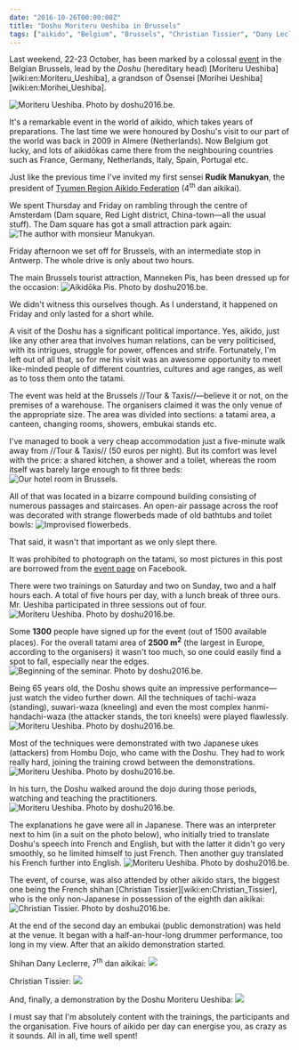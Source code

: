 ```yaml
---
date: "2016-10-26T00:00:00Z"
title: "Doshu Moriteru Ueshiba in Brussels"
tags: ["aikido", "Belgium", "Brussels", "Christian Tissier", "Dany Leclerre", "Doshu", "Moriteru Ueshiba", "Rudik Manukyan", "sport"]
---
```


Last weekend, 22-23 October, has been marked by a colossal [event](http://www.doshu2016.be/) in the Belgian Brussels, lead by the *Doshu* (hereditary head) [Moriteru Ueshiba][wiki:en:Moriteru_Ueshiba], a grandson of Ōsensei [Morihei Ueshiba][wiki:en:Morihei_Ueshiba].

<!--more-->

![](img:4.bp.blogspot.com/-IypI7JiR1E4/WBCrDwOZqWI/AAAAAAAAoGM/grPwdgXx2TgJ1KpljmXUr3idYEnUb4qmgCPcB/s1600/doshu-2016-0008.jpg:a "Moriteru Ueshiba. Photo by doshu2016.be.")

It's a remarkable event in the world of aikido, which takes years of preparations. The last time we were honoured by Doshu's visit to our part of the world was back in 2009 in Almere (Netherlands). Now Belgium got lucky, and lots of aikidōkas came there from the neighbouring countries such as France, Germany, Netherlands, Italy, Spain, Portugal etc.

Just like the previous time I've invited my first sensei **Rudik Manukyan**, the president of [Tyumen Region Aikido Federation](http://aikido72.ru/) (4<sup>th</sup> dan aikikai).

We spent Thursday and Friday on rambling through the centre of Amsterdam (Dam square, Red Light district, China-town—all the usual stuff). The Dam square has got a small attraction park again:
![](img:1.bp.blogspot.com/-xTIXYgK2AqU/WBCCDxvfSII/AAAAAAAAoBw/xB4_xkFd_Z0T_ec01LTqfAI6LoFTSp9AQCPcB/s1600/20161020_180001.picasaweb.jpg:a "The author with monsieur Manukyan.")

Friday afternoon we set off for Brussels, with an intermediate stop in Antwerp. The whole drive is only about two hours.

The main Brussels tourist attraction, Manneken Pis, has been dressed up for the occasion:
![](img:4.bp.blogspot.com/-8ROnsp2_xpA/WBCrDwPadlI/AAAAAAAAoGM/R0PRBhqb6zcBRyLjVxQLGZSgqXmW7WdqACPcB/s1600/doshu-2016-0007.jpg:a "Aikidōka Pis. Photo by doshu2016.be.")

We didn't witness this ourselves though. As I understand, it happened on Friday and only lasted for a short while.

A visit of the Doshu has a significant political importance. Yes, aikido, just like any other area that involves human relations, can be very politicised, with its intrigues, struggle for power, offences and strife. Fortunately, I'm left out of all that, so for me his visit was an awesome opportunity to meet like-minded people of different countries, cultures and age ranges, as well as to toss them onto the tatami.

The event was held at the Brussels //Tour & Taxis//—believe it or not, on the premises of a warehouse. The organisers claimed it was the only venue of the appropriate size. The area was divided into sections: a tatami area, a canteen, changing rooms, showers, embukai stands etc.

I've managed to book a very cheap accommodation just a five-minute walk away from //Tour & Taxis// (50 euros per night). But its comfort was level with the price: a shared kitchen, a shower and a toilet, whereas the room itself was barely large enough to fit three beds:
![](img:2.bp.blogspot.com/-P82nOgaxg-I/WBCCD1h9nbI/AAAAAAAAoBw/pHNdsbCGEoUEcShKOkG_uPRDhDnY7T6fACPcB/s1600/20161021_192938.picasaweb.jpg:a "Our hotel room in Brussels.")

All of that was located in a bizarre compound building consisting of numerous passages and staircases. An open-air passage across the roof was decorated with strange flowerbeds made of old bathtubs and toilet bowls:
![](img:3.bp.blogspot.com/-R7Y0-qZ1tcw/WBCCDzxcGUI/AAAAAAAAoBw/spSODiO4BWgmZinIxqNKTERxgOZ1Zd_xQCPcB/s1600/20161022_130033.picasaweb.jpg:a "Improvised flowerbeds.")

That said, it wasn't that important as we only slept there.

It was prohibited to photograph on the tatami, so most pictures in this post are borrowed from the [event page](https://www.facebook.com/doshu2016/) on Facebook.

There were two trainings on Saturday and two on Sunday, two and a half hours each. A total of five hours per day, with a lunch break of three ours. Mr. Ueshiba participated in three sessions out of four.
![](img:2.bp.blogspot.com/-VrWim4r2pBQ/WBCjcWXWwuI/AAAAAAAAoFg/1Z1YaIuQ564lLQGtIEOSPnESsQmSUAErgCPcB/s1600/doshu-2016-0005.jpg:a "Moriteru Ueshiba. Photo by doshu2016.be.")

Some **1300** people have signed up for the event (out of 1500 available places). For the overall tatami area of **2500 m<sup>2</sup>** (the largest in Europe, according to the organisers) it wasn't too much, so one could easily find a spot to fall, especially near the edges.
![](img:4.bp.blogspot.com/-cSgG2cSZGxc/WBCrD5z6-nI/AAAAAAAAoGM/RXFIUul8rGkkkyi380okW8E8qu5JEShdgCPcB/s1600/doshu-2016-0010.jpg:a "Beginning of the seminar. Photo by doshu2016.be.")

Being 65 years old, the Doshu shows quite an impressive performance—just watch the video further down. All the techniques of tachi-waza (standing), suwari-waza (kneeling) and even the most complex hanmi-handachi-waza (the attacker stands, the tori kneels) were played flawlessly.
![](img:2.bp.blogspot.com/-p60qv14lSMI/WBCjccL7qyI/AAAAAAAAoFg/yYw9HKwNHMkftsVq-MXkq2TMNAUwtpVXACPcB/s1600/doshu-2016-0003.jpg:a "Moriteru Ueshiba. Photo by doshu2016.be.")

Most of the techniques were demonstrated with two Japanese ukes (attackers) from Hombu Dojo, who came with the Doshu. They had to work really hard, joining the training crowd between the demonstrations.
![](img:3.bp.blogspot.com/-R0arS0rHX1c/WBCjcRvhEUI/AAAAAAAAoFg/V0PmjSEBSo0I47G4h44xcR-ytYLqkoZFwCPcB/s1600/doshu-2016-0002.jpg:a "Moriteru Ueshiba. Photo by doshu2016.be.")

In his turn, the Doshu walked around the dojo during those periods, watching and teaching the practitioners.
![](img:4.bp.blogspot.com/-1YNB0WfPot4/WBCjcS1YEyI/AAAAAAAAoFg/Wm7ASGjmS_MBA4zYPy9PqqcnumLp1Zc4gCPcB/s1600/doshu-2016-0004.jpg:a "Moriteru Ueshiba. Photo by doshu2016.be.")

The explanations he gave were all in Japanese. There was an interpreter next to him (in a suit on the photo below), who initially tried to translate Doshu's speech into French and English, but with the latter it didn't go very smoothly, so he limited himself to just French. Then another guy translated his French further into English.
![](img:2.bp.blogspot.com/-dgFGe_uRaUU/WBCrDxmt5xI/AAAAAAAAoGM/Md5MLh6kuO8zE6n_x_STKt5e-j1nvbkxACPcB/s1600/doshu-2016-0011.jpg:a "Moriteru Ueshiba. Photo by doshu2016.be.")

The event, of course, was also attended by other aikido stars, the biggest one being the French shihan [Christian Tissier][wiki:en:Christian_Tissier], who is the only non-Japanese in possession of the eighth dan aikikai:
![](img:3.bp.blogspot.com/-x-5mHOhebZc/WBCrD9GwDII/AAAAAAAAoGM/I5F5VIRWm64BcLIEhdcqMPcUhpy9sHZAACPcB/s1600/doshu-2016-0009.jpg:a "Christian Tissier. Photo by doshu2016.be.")

At the end of the second day an embukai (public demonstration) was held at the venue. It began with a half-an-hour-long drummer performance, too long in my view. After that an aikido demonstration started.

Shihan Dany Leclerre, 7<sup>th</sup> dan aikikai:
![](youtube:YbjDkFGdtvc)

Christian Tissier:
![](youtube:hqJ79b0Ack0)

And, finally, a demonstration by the Doshu Moriteru Ueshiba:
![](youtube:sTkKFy3brVk)

I must say that I'm absolutely content with the trainings, the participants and the organisation. Five hours of aikido per day can energise you, as crazy as it sounds. All in all, time well spent!
